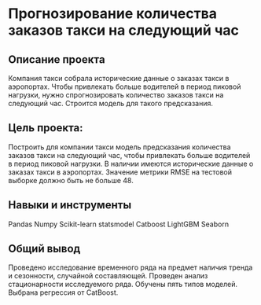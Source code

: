 # Прогнозирование количества заказов такси на следующий час
## Описание проекта
Компания такси собрала исторические данные о заказах такси в аэропортах. Чтобы привлекать больше водителей в период пиковой нагрузки, нужно спрогнозировать количество заказов такси на следующий час. Строится модель для такого предсказания.
## Цель проекта:
Построить для компании такси модель предсказания количества заказов такси на следующий час, чтобы привлекать больше водителей в период пиковой нагрузки.
В наличии имеются исторические данные о заказах такси в аэропортах.
Значение метрики RMSE на тестовой выборке должно быть не больше 48.
## Навыки и инструменты
Pandas
Numpy
Scikit-learn
statsmodel
Catboost
LightGBM
Seaborn

## Общий вывод
Проведено исследование временного ряда на предмет наличия тренда и сезонности, случайной составляющей. Проведен анализ стационарности исследуемого ряда. Обучены пять типов моделей. Выбрана регрессия от CatBoost.
